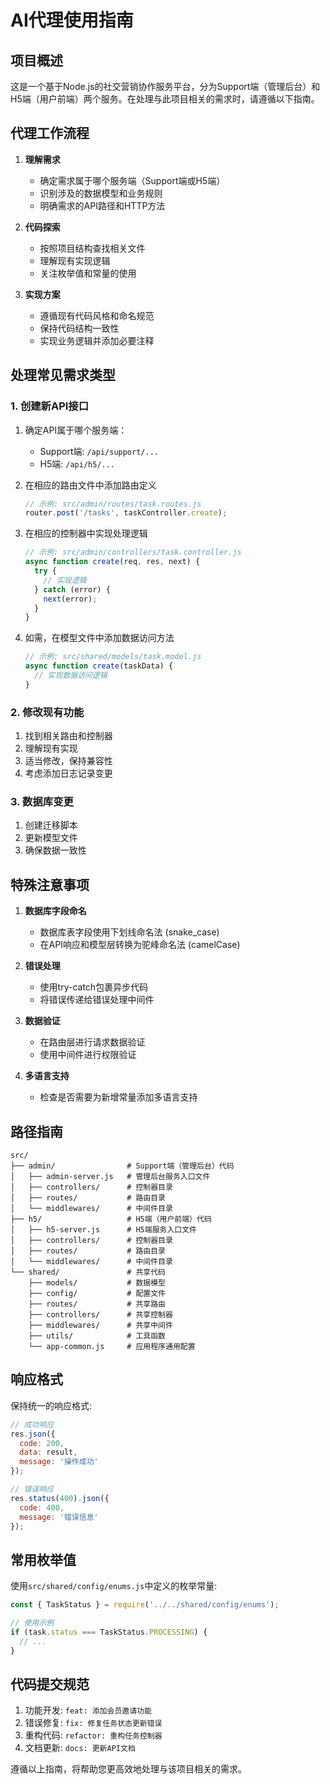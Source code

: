 # AI代理使用指南

## 项目概述

这是一个基于Node.js的社交营销协作服务平台，分为Support端（管理后台）和H5端（用户前端）两个服务。在处理与此项目相关的需求时，请遵循以下指南。

## 代理工作流程

1. **理解需求**
   - 确定需求属于哪个服务端（Support端或H5端）
   - 识别涉及的数据模型和业务规则
   - 明确需求的API路径和HTTP方法

2. **代码探索**
   - 按照项目结构查找相关文件
   - 理解现有实现逻辑
   - 关注枚举值和常量的使用

3. **实现方案**
   - 遵循现有代码风格和命名规范
   - 保持代码结构一致性
   - 实现业务逻辑并添加必要注释

## 处理常见需求类型

### 1. 创建新API接口

1. 确定API属于哪个服务端：
   - Support端: `/api/support/...`
   - H5端: `/api/h5/...`

2. 在相应的路由文件中添加路由定义
   ```javascript
   // 示例: src/admin/routes/task.routes.js
   router.post('/tasks', taskController.create);
   ```

3. 在相应的控制器中实现处理逻辑
   ```javascript
   // 示例: src/admin/controllers/task.controller.js
   async function create(req, res, next) {
     try {
       // 实现逻辑
     } catch (error) {
       next(error);
     }
   }
   ```

4. 如需，在模型文件中添加数据访问方法
   ```javascript
   // 示例: src/shared/models/task.model.js
   async function create(taskData) {
     // 实现数据访问逻辑
   }
   ```

### 2. 修改现有功能

1. 找到相关路由和控制器
2. 理解现有实现
3. 适当修改，保持兼容性
4. 考虑添加日志记录变更

### 3. 数据库变更

1. 创建迁移脚本
2. 更新模型文件
3. 确保数据一致性

## 特殊注意事项

1. **数据库字段命名**
   - 数据库表字段使用下划线命名法 (snake_case)
   - 在API响应和模型层转换为驼峰命名法 (camelCase)

2. **错误处理**
   - 使用try-catch包裹异步代码
   - 将错误传递给错误处理中间件

3. **数据验证**
   - 在路由层进行请求数据验证
   - 使用中间件进行权限验证

4. **多语言支持**
   - 检查是否需要为新增常量添加多语言支持

## 路径指南

```
src/
├── admin/                # Support端（管理后台）代码
│   ├── admin-server.js   # 管理后台服务入口文件
│   ├── controllers/      # 控制器目录
│   ├── routes/           # 路由目录
│   └── middlewares/      # 中间件目录
├── h5/                   # H5端（用户前端）代码
│   ├── h5-server.js      # H5端服务入口文件
│   ├── controllers/      # 控制器目录
│   ├── routes/           # 路由目录
│   └── middlewares/      # 中间件目录
└── shared/               # 共享代码
    ├── models/           # 数据模型
    ├── config/           # 配置文件
    ├── routes/           # 共享路由
    ├── controllers/      # 共享控制器
    ├── middlewares/      # 共享中间件
    ├── utils/            # 工具函数
    └── app-common.js     # 应用程序通用配置
```

## 响应格式

保持统一的响应格式:

```javascript
// 成功响应
res.json({
  code: 200,
  data: result,
  message: '操作成功'
});

// 错误响应
res.status(400).json({
  code: 400,
  message: '错误信息'
});
```

## 常用枚举值

使用`src/shared/config/enums.js`中定义的枚举常量:

```javascript
const { TaskStatus } = require('../../shared/config/enums');

// 使用示例
if (task.status === TaskStatus.PROCESSING) {
  // ...
}
```

## 代码提交规范

1. 功能开发: `feat: 添加会员邀请功能`
2. 错误修复: `fix: 修复任务状态更新错误`
3. 重构代码: `refactor: 重构任务控制器` 
4. 文档更新: `docs: 更新API文档`

遵循以上指南，将帮助您更高效地处理与该项目相关的需求。 